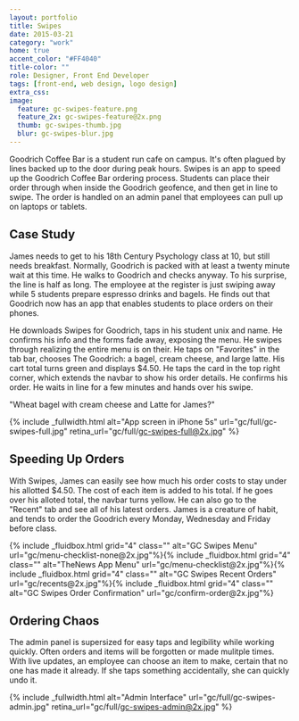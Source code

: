 ```yaml
---
layout: portfolio
title: Swipes
date: 2015-03-21
category: "work"
home: true
accent_color: "#FF4040"
title-color: ""
role: Designer, Front End Developer
tags: [front-end, web design, logo design]
extra_css:
image:
  feature: gc-swipes-feature.png
  feature_2x: gc-swipes-feature@2x.png
  thumb: gc-swipes-thumb.jpg
  blur: gc-swipes-blur.jpg
---
```


Goodrich Coffee Bar is a student run cafe on campus. It's often plagued by lines backed up to the door during peak hours. 
Swipes is an app to speed up the Goodrich Coffee Bar ordering process. Students can place their order through when inside the Goodrich geofence, and then get in line to swipe. The order is handled on an admin panel that employees can pull up on laptops or tablets.

## Case Study
James needs to get to his 18th Century Psychology class at 10, but still needs breakfast. Normally, Goodrich is packed with at least a twenty minute wait at this time. He walks to Goodrich and checks anyway. To his surprise, the line is half as long. The employee at the register is just swiping away while 5 students prepare espresso drinks and bagels. He finds out that Goodrich now has an app that enables students to place orders on their phones.

He downloads Swipes for Goodrich, taps in his student unix and name. He confirms his info and the forms fade away, exposing the menu. He swipes through realizing the entire menu is on their. He taps on "Favorites" in the tab bar, chooses The Goodrich: a bagel, cream cheese, and large latte. His cart total turns green and displays $4.50. He taps the card in the top right corner, which extends the navbar to show his order details. He confirms his order. He waits in line for a few minutes and hands over his swipe.

"Wheat bagel with cream cheese and Latte for James?"

{% include _fullwidth.html alt="App screen in iPhone 5s" url="gc/full/gc-swipes-full.jpg" retina_url="gc/full/gc-swipes-full@2x.jpg"  %}

## Speeding Up Orders
With Swipes, James can easily see how much his order costs to stay under his allotted $4.50. The cost of each item is added to his total. If he goes over his alloted total, the navbar turns yellow. He can also go to the "Recent" tab and see all of his latest orders. James is a creature of habit, and tends to order the Goodrich every Monday, Wednesday and Friday before class. 

<div class="clearfix">
{% include _fluidbox.html grid="4" class="" alt="GC Swipes Menu" url="gc/menu-checklist-none@2x.jpg"%}{% include _fluidbox.html grid="4" class=""  alt="TheNews App Menu" url="gc/menu-checklist@2x.jpg"%}{% include _fluidbox.html grid="4" class="" alt="GC Swipes Recent Orders" url="gc/recents@2x.jpg"%}{% include _fluidbox.html grid="4" class=""  alt="GC Swipes Order Confirmation" url="gc/confirm-order@2x.jpg"%}
</div>

## Ordering Chaos
The admin panel is supersized for easy taps and legibility while working quickly. Often orders and items will be forgotten or made mulitple times. With live updates, an employee can choose an item to make, certain that no one has made it already. If she taps something accidentally, she can quickly undo it. 

{% include _fullwidth.html alt="Admin Interface" url="gc/full/gc-swipes-admin.jpg" retina_url="gc/full/gc-swipes-admin@2x.jpg"  %}


